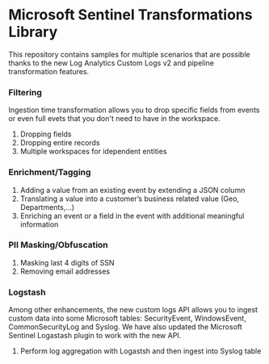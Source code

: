# Microsoft Sentinel Transformations Library

This repository contains samples for multiple scenarios that are possible thanks to the new Log Analytics Custom Logs v2 and pipeline transformation features.

### Filtering

Ingestion time transformation allows you to drop specific fields from events or even full evets that you don't need to have in the workspace.

1. Dropping fields
2. Dropping entire records
3. Multiple workspaces for idependent entities

### Enrichment/Tagging

1. Adding a value from an existing event by extending a JSON column 
2. Translating a value into a customer’s business related value (Geo, Departments,…)
3. Enriching an event or a field in the event with additional meaningful information


### PII Masking/Obfuscation

1. Masking last 4 digits of SSN
2. Removing email addresses

### Logstash

Among other enhancements, the new custom logs API allows you to ingest custom data into some Microsoft tables: SecurityEvent, WindowsEvent, CommonSecurityLog and Syslog. We have also updated the Microsoft Sentinel Logastash plugin to work with the new API.

1. Perform log aggregation with Logastsh and then ingest into Syslog table
